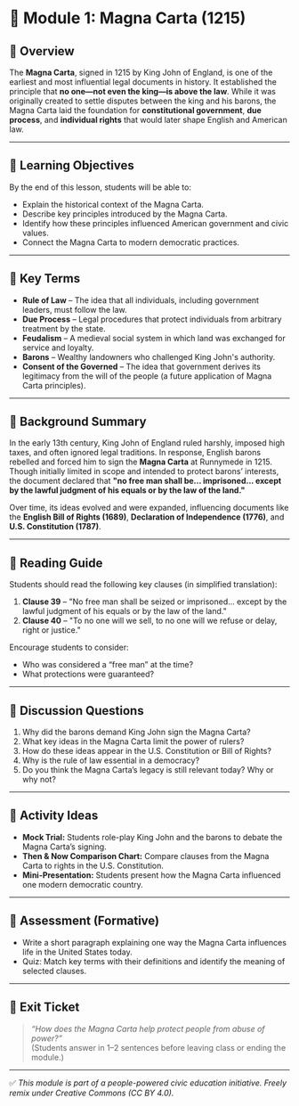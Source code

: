 # 📜 Module 1: Magna Carta (1215)

## 🧭 Overview

The **Magna Carta**, signed in 1215 by King John of England, is one of the earliest and most influential legal documents in history. It established the principle that **no one—not even the king—is above the law**. While it was originally created to settle disputes between the king and his barons, the Magna Carta laid the foundation for **constitutional government**, **due process**, and **individual rights** that would later shape English and American law.

---

## 🎯 Learning Objectives

By the end of this lesson, students will be able to:
- Explain the historical context of the Magna Carta.
- Describe key principles introduced by the Magna Carta.
- Identify how these principles influenced American government and civic values.
- Connect the Magna Carta to modern democratic practices.

---

## 🧠 Key Terms

- **Rule of Law** – The idea that all individuals, including government leaders, must follow the law.
- **Due Process** – Legal procedures that protect individuals from arbitrary treatment by the state.
- **Feudalism** – A medieval social system in which land was exchanged for service and loyalty.
- **Barons** – Wealthy landowners who challenged King John's authority.
- **Consent of the Governed** – The idea that government derives its legitimacy from the will of the people (a future application of Magna Carta principles).

---

## 📘 Background Summary

In the early 13th century, King John of England ruled harshly, imposed high taxes, and often ignored legal traditions. In response, English barons rebelled and forced him to sign the **Magna Carta** at Runnymede in 1215. Though initially limited in scope and intended to protect barons’ interests, the document declared that **"no free man shall be... imprisoned... except by the lawful judgment of his equals or by the law of the land."**

Over time, its ideas evolved and were expanded, influencing documents like the **English Bill of Rights (1689)**, **Declaration of Independence (1776)**, and **U.S. Constitution (1787)**.

---

## 📖 Reading Guide

Students should read the following key clauses (in simplified translation):

1. **Clause 39** – "No free man shall be seized or imprisoned... except by the lawful judgment of his equals or by the law of the land."
2. **Clause 40** – "To no one will we sell, to no one will we refuse or delay, right or justice."

Encourage students to consider:
- Who was considered a “free man” at the time?
- What protections were guaranteed?

---

## 💬 Discussion Questions

1. Why did the barons demand King John sign the Magna Carta?
2. What key ideas in the Magna Carta limit the power of rulers?
3. How do these ideas appear in the U.S. Constitution or Bill of Rights?
4. Why is the rule of law essential in a democracy?
5. Do you think the Magna Carta’s legacy is still relevant today? Why or why not?

---

## 🧪 Activity Ideas

- **Mock Trial:** Students role-play King John and the barons to debate the Magna Carta’s signing.
- **Then & Now Comparison Chart:** Compare clauses from the Magna Carta to rights in the U.S. Constitution.
- **Mini-Presentation:** Students present how the Magna Carta influenced one modern democratic country.

---

## 📎 Assessment (Formative)

- Write a short paragraph explaining one way the Magna Carta influences life in the United States today.
- Quiz: Match key terms with their definitions and identify the meaning of selected clauses.

---

## 🏁 Exit Ticket

> *“How does the Magna Carta help protect people from abuse of power?”*  
(Students answer in 1–2 sentences before leaving class or ending the module.)

---

✅ *This module is part of a people-powered civic education initiative. Freely remix under Creative Commons (CC BY 4.0).*
